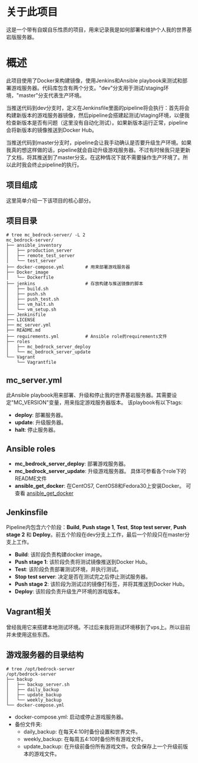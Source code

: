 # 关于此项目
这是一个带有自娱自乐性质的项目，用来记录我是如何部署和维护个人我的世界基岩版服务器。

# 概述
此项目使用了Docker来构建镜像，使用Jenkins和Ansible playbook来测试和部署游戏服务器。代码库包含有两个分支。"dev"分支用于测试/staging环境，"master"分支代表生产环境。

当推送代码到dev分支时，定义在Jenkinsfile里面的pipeline将会执行：首先将会构建新版本的游戏服务器镜像，然后pipeline会搭建起测试/staging环境，以便我检查新版本是否有问题（这里没有自动化测试）。如果新版本运行正常，pipeline会将新版本的镜像推送到Docker Hub。

当推送代码到master分支时，pipeline会让我手动确认是否要升级生产环境。如果我真的想这样做的话，pipeline就会自动升级游戏服务器。不过有时候我只是更新了文档，将其推送到了master分支。在这种情况下就不需要操作生产环境了。所以此时我会终止pipeline的执行。

## 项目组成
这里简单介绍一下该项目的核心部分。

## 项目目录
```
# tree mc_bedrock-server/ -L 2
mc_bedrock-server/
├── ansible_inventory
│   ├── production_server
│   ├── remote_test_server
│   └── test_server
├── docker-compose.yml        # 用来部署游戏服务器
├── Docker_image
│   └── Dockerfile
├── jenkins                   # 存放构建与推送镜像的脚本
│   ├── build.sh
│   ├── push.sh
│   ├── push_test.sh
│   ├── vm_halt.sh
│   └── vm_setup.sh
├── Jenkinsfile
├── LICENSE
├── mc_server.yml
├── README.md
├── requirements.yml          # Ansible role的requirements文件
├── roles
│   ├── mc_bedrock_server_deploy
│   └── mc_bedrock_server_update
└── Vagrant
    └── Vagrantfile
```

## mc_server.yml
此Ansible playbook用来部署、升级和停止我的世界基岩服务器。其需要设定"MC_VERSION"变量，用来指定游戏服务器版本。
该playbook有以下tags:
  * **deploy**: 部署服务器。
  * **update**: 升级服务器。
  * **halt**: 停止服务器。

## Ansible roles
* **mc_bedrock_server_deploy**: 部署游戏服务器。
* **mc_bedrock_server_update**: 升级游戏服务器。
    具体可参看各个role下的README文件
* **ansible_get_docker**: 在CentOS7, CentOS8和Fedora30上安装Docker。
可查看 [ansible_get_docker](https://github.com/herealways/ansible_get_docker)

## Jenkinsfile
Pipeline内包含六个阶段：**Build**, **Push stage 1**, **Test**, **Stop test server**, **Push stage 2** 和 **Deploy**。前五个阶段在dev分支上工作，最后一个阶段只在master分支上工作。  
  * **Build**: 该阶段负责构建docker image。
  * **Push stage 1**: 该阶段负责将测试镜像推送到Docker Hub。
  * **Test**: 该阶段负责部署测试环境，并执行测试。
  * **Stop test server**: 决定是否在测试完之后停止测试服务器。
  * **Push stage 2**: 该阶段为测试过的镜像打标签，并将其推送到Docker Hub。
  * **Deploy**: 该阶段负责升级生产环境的游戏版本。

## Vagrant相关
曾经我用它来搭建本地测试环境。不过后来我将测试环境移到了vps上。所以目前并未使用这些东西。

## 游戏服务器的目录结构
```
# tree /opt/bedrock-server
/opt/bedrock-server
├── backup
│   ├── backup_server.sh
│   ├── daily_backup
│   ├── update_backup
│   └── weekly_backup
└── docker-compose.yml
```

  * docker-compose.yml: 启动或停止游戏服务器。
  * 备份文件夹:
    * daily_backup: 在每天4:10时备份设置和世界文件。
    * weekly_backup: 在每周五4:10时备份所有游戏文件。
    * update_backup: 在升级前备份所有游戏文件。仅会保存上一个升级前版本的游戏文件。